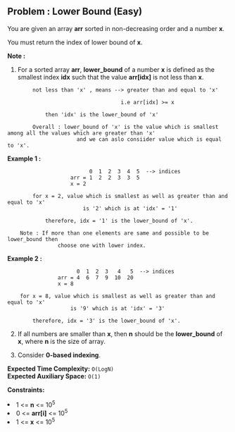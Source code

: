## Problem : Lower Bound (Easy)
You are given  an array **arr** sorted in non-decreasing order and a number **x**.

You must return the index of lower bound of **x**.

**Note :**
1. For a sorted array **arr**, **lower_bound** of a number **x** is defined as the smallest index **idx** such that the value **arr[idx]** is not less than **x**. 
```
        not less than 'x' , means --> greater than and equal to 'x'

                                    i.e arr[idx] >= x

            then 'idx' is the lower_bound of 'x'
        
        Overall : lower_bound of 'x' is the value which is smallest among all the values which are greater than 'x'
                      and we can aslo consiider value which is equal to 'x'.   
```

**Example 1 :**
```
                          0  1  2  3  4  5  --> indices            
                    arr = 1  2  2  3  3  5
                    x = 2
        
        for x = 2, value which is smallest as well as greater than and equal to 'x'
                        is '2' which is at 'idx' = '1'

            therefore, idx = '1' is the lower_bound of 'x'.
    
    Note : If more than one elements are same and possible to be lower_bound then
                choose one with lower index.
```

**Example 2 :**
```
                      0  1  2  3   4   5  --> indices            
                arr = 4  6  7  9  10  20
                x = 8
    
    for x = 8, value which is smallest as well as greater than and equal to 'x'
                    is '9' which is at 'idx' = '3'

        therefore, idx = '3' is the lower_bound of 'x'.
```

2. If all numbers are smaller than **x**, then **n** should be the **lower_bound** of **x**, where **n** is the size
    of array.

3. Consider **0-based indexing**.

**Expected Time Complexity:** ```O(LogN)```<br>
**Expected Auxiliary Space:** ```O(1)``` 

**Constraints:**
<li>1 <= <b>n</b> <= 10<sup>5</sup></li>
<li>0 <= <b>arr[i]</b> <= 10<sup>5</sup></li>
<li>1 <= <b>x</b> <= 10<sup>5</sup></li>
